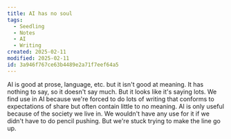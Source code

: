 ```yaml
---
title: AI has no soul
tags:
  - Seedling
  - Notes
  - AI
  - Writing
created: 2025-02-11
modified: 2025-02-11
id: 3a946f767ce63b4489e2a71f7eef64a5
---
```


AI is good at prose, language, etc. but it isn't good at meaning.
It has nothing to say, so it doesn't say much. But it looks like it's saying lots.
We find use in AI because we're forced to do lots of writing that conforms to expectations of share but often contain little to no meaning.
AI is only useful because of the society we live in. We wouldn't have any use for it if we didn't have to do pencil pushing.
But we're stuck trying to make the line go up.
